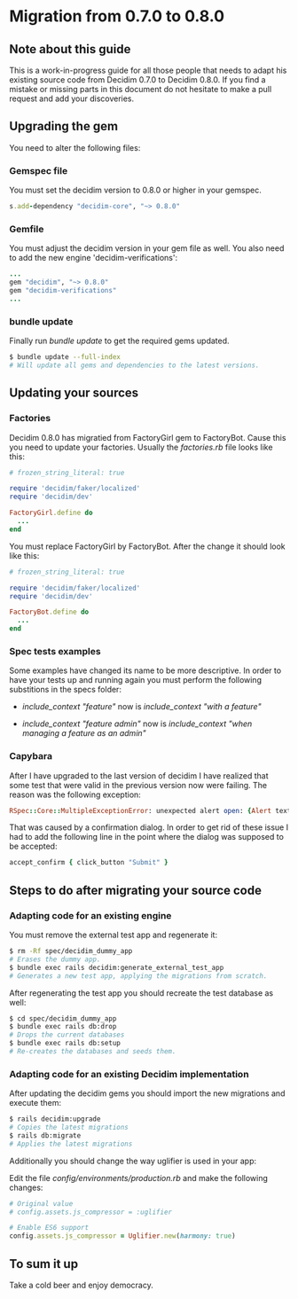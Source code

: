 # Migration from 0.7.0 to 0.8.0

## Note about this guide

This is a work-in-progress guide for all those people that needs to adapt his existing source code from Decidim
0.7.0 to Decidim 0.8.0. If you find a mistake or missing parts in this document do not hesitate to make a pull request
and add your discoveries.

## Upgrading the gem

You need to alter the following files:

### Gemspec file

You must set the decidim version to 0.8.0 or higher in your gemspec.

```ruby
s.add-dependency "decidim-core", "~> 0.8.0"
```

### Gemfile

You must adjust the decidim version in your gem file as well. You also need to add the new engine 'decidim-verifications':

```ruby
...
gem "decidim", "~> 0.8.0"
gem "decidim-verifications"
...
```

### bundle update

Finally run _bundle update_ to get the required gems updated.

```bash
$ bundle update --full-index
# Will update all gems and dependencies to the latest versions.
```

## Updating your sources

### Factories

Decidim 0.8.0 has migratied from FactoryGirl gem to FactoryBot. Cause this you need to update your factories. Usually the _factories.rb_ file looks like this:

```ruby
# frozen_string_literal: true

require 'decidim/faker/localized'
require 'decidim/dev'

FactoryGirl.define do
  ...
end
```

You must replace FactoryGirl by FactoryBot. After the change it should look like this:

```ruby
# frozen_string_literal: true

require 'decidim/faker/localized'
require 'decidim/dev'

FactoryBot.define do
  ...
end
```

### Spec tests examples

Some examples have changed its name to be more descriptive. In order to have your tests up and running again you must perform the following substitions in the specs folder:

* _include_context "feature"_ now is _include_context "with a feature"_

* _include_context "feature admin"_ now is _include_context "when managing a feature as an admin"_

### Capybara

After I have upgraded to the last version of decidim I have realized that some test that were valid in the previous version now were failing. The reason was the following exception:

```ruby
RSpec::Core::MultipleExceptionError: unexpected alert open: {Alert text : Are you sure?}
```

That was caused by a confirmation dialog. In order to get rid of these issue I had to add the following line in the point
where the dialog was supposed to be accepted:

```ruby
accept_confirm { click_button "Submit" }
```

## Steps to do after migrating your source code

### Adapting code for an existing engine

You must remove the external test app and regenerate it:

```bash
$ rm -Rf spec/decidim_dummy_app
# Erases the dummy app.
$ bundle exec rails decidim:generate_external_test_app
# Generates a new test app, applying the migrations from scratch.
```

After regenerating the test app you should recreate the test database as well:

```bash
$ cd spec/decidim_dummy_app
$ bundle exec rails db:drop
# Drops the current databases
$ bundle exec rails db:setup
# Re-creates the databases and seeds them.
```

### Adapting code for an existing Decidim implementation

After updating the decidim gems you should import the new migrations and execute them:

```bash
$ rails decidim:upgrade
# Copies the latest migrations
$ rails db:migrate
# Applies the latest migrations
```

Additionally you should change the way uglifier is used in your app:

Edit the file _config/environments/production.rb_ and make the following changes:

```ruby
# Original value
# config.assets.js_compressor = :uglifier

# Enable ES6 support
config.assets.js_compressor = Uglifier.new(harmony: true)
```

## To sum it up

Take a cold beer and enjoy democracy.
